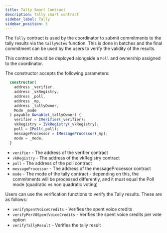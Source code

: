 ```yaml
---
title: Tally Smart Contract
description: Tally smart contract
sidebar_label: Tally
sidebar_position: 5
---
```


The `Tally` contract is used by the coordinator to submit commitments to the tally results via the `tallyVotes` function. This is done in batches and the final commitment can be used by the users to verify the validity of the results.

This contract should be deployed alongside a `Poll` and ownership assigned to the coordinator.

The constructor accepts the following parameters:

```ts
  constructor(
    address _verifier,
    address _vkRegistry,
    address _poll,
    address _mp,
    address _tallyOwner,
    Mode _mode
  ) payable Ownable(_tallyOwner) {
    verifier = IVerifier(_verifier);
    vkRegistry = IVkRegistry(_vkRegistry);
    poll = IPoll(_poll);
    messageProcessor = IMessageProcessor(_mp);
    mode = _mode;
  }
```

- `verifier` - The address of the verifier contract
- `vkRegistry` - The address of the vkRegistry contract
- `poll` - The address of the poll contract
- `messageProcessor` - The address of the messageProcessor contract
- `mode` - The mode of the tally contract - depending on this, the commitments will be processed differently, and it must equal the Poll mode (quadratic vs non quadratic voting)

Users can use the verification functions to verify the Tally results. These are as follows:

- `verifySpentVoiceCredits` - Verifies the spent voice credits
- `verifyPerVOSpentVoiceCredits` - Verifies the spent voice credits per vote option
- `verifyTallyResult` - Verifies the tally result
